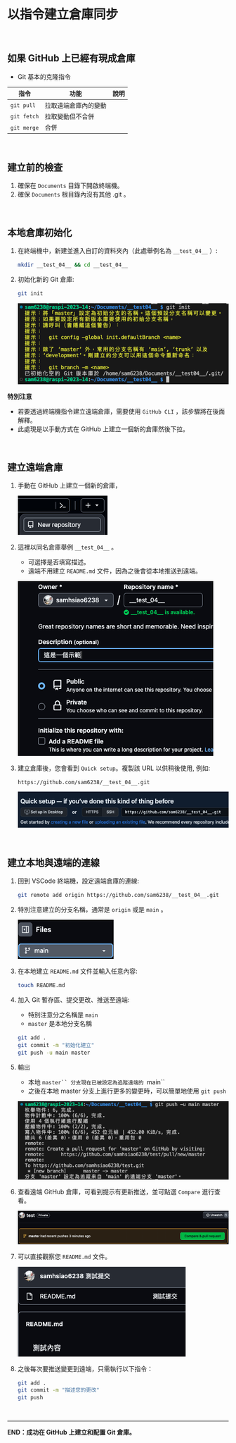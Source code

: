 # 以指令建立倉庫同步

</br>

## 如果 GitHub 上已經有現成倉庫

- Git 基本的克隆指令

| 指令          | 功能                 | 說明 |
| ------------- | -------------------- | ---- |
| `git pull`  | 拉取遠端倉庫內的變動 |      |
| `git fetch` | 拉取變動但不合併     |      |
| `git merge` | 合併                 |      |

</br>

## 建立前的檢查

1. 確保在 `Documents` 目錄下開啟終端機。
2. 確保 `Documents` 根目錄內沒有其他 .git 。


</br>

## 本地倉庫初始化

1. 在終端機中，新建並進入自訂的資料夾內（此處舉例名為 `__test_04__` ）:

   ```bash
   mkdir __test_04__ && cd __test_04__
   ```
2. 初始化新的 Git 倉庫:

   ```bash
   git init
   ```

   ![](images/img_42.png)

**特別注意**

- 若要透過終端機指令建立遠端倉庫，需要使用 `GitHub CLI` ，該步驟將在後面解釋。
- 此處現是以手動方式在 GitHub 上建立一個新的倉庫然後下拉。

</br>

## 建立遠端倉庫

1. 手動在 GitHub 上建立一個新的倉庫，

   ![](images/img_43.png)
2. 這裡以同名倉庫舉例 `__test_04__` 。

   - 可選擇是否填寫描述。
   - 遠端不用建立 `README.md` 文件，因為之後會從本地推送到遠端。

   ![](images/img_44.png)
3. 建立倉庫後，您會看到 `Quick setup`。複製該 URL 以供稍後使用, 例如:

   ```plaintext
   https://github.com/sam6238/__test_04__.git
   ```

   ![](images/img_45.png)

</br>

## 建立本地與遠端的連線

1. 回到 VSCode 終端機，設定遠端倉庫的連線:

   ```bash
   git remote add origin https://github.com/sam6238/__test_04__.git
   ```
2. 特別注意建立的分支名稱，通常是 `origin` 或是 `main` 。
 
   ![](images/img_46.png)

3. 在本地建立 `README.md` 文件並輸入任意內容:

   ```bash
   touch README.md
   ```
4. 加入 Git 暫存區、提交更改、推送至遠端:

   - 特別注意分之名稱是 `main`
   - `master` 是本地分支名稱

   ```bash
   git add .
   git commit -m "初始化建立"
   git push -u main master
   ```

5. 輸出

   - 本地 `master`` 分支現在已被設定為追蹤遠端的 `main``
   - 之後在本地 master 分支上進行更多的變更時，可以簡單地使用 `git push`
  
   ![](images/img_47.png)
6. 查看遠端 GitHub 倉庫，可看到提示有更新推送，並可點選 `Compare` 進行查看。

   ![](images/img_48.png)
7.  可以直接觀察您 `README.md` 文件。

    ![](images/img_49.png)
8.  之後每次要推送變更到遠端，只需執行以下指令：

    ```bash
    git add .
    git commit -m "描述您的更改"
    git push
    ```

</br>

---

**END：成功在 GitHub 上建立和配置 Git 倉庫。**
